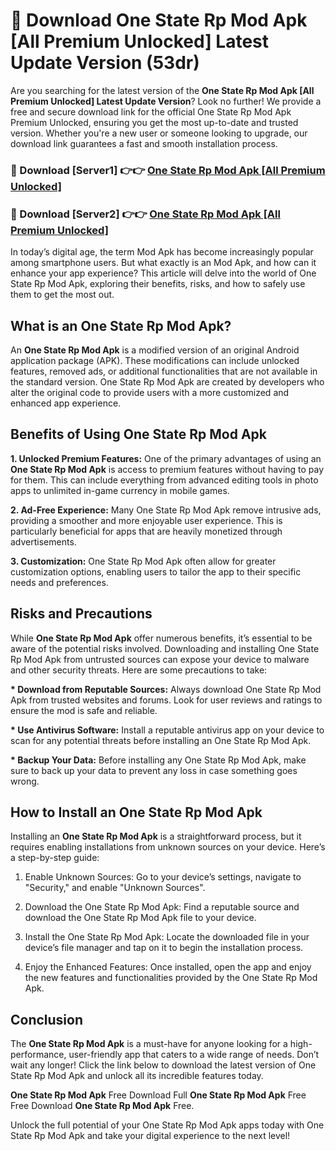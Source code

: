 # 🤖 Download One State Rp Mod Apk [All Premium Unlocked] Latest Update Version (53dr)

Are you searching for the latest version of the <strong>One State Rp Mod Apk [All Premium Unlocked] Latest Update Version</strong>? Look no further! We provide a free and secure download link for the official One State Rp Mod Apk Premium Unlocked, ensuring you get the most up-to-date and trusted version. Whether you're a new user or someone looking to upgrade, our download link guarantees a fast and smooth installation process.


<h3>📌 Download [Server1] 👉👉 <a href="https://hapymods.com?title=One+State+Rp+Mod+Apk&ref=3B1">One State Rp Mod Apk [All Premium Unlocked]</a></h3>

<h3>📌 Download [Server2] 👉👉 <a href="https://hapymods.com?title=One+State+Rp+Mod+Apk&ref=3B1">One State Rp Mod Apk [All Premium Unlocked]</a></h3>


In today’s digital age, the term Mod Apk has become increasingly popular among smartphone users. But what exactly is an Mod Apk, and how can it enhance your app experience? This article will delve into the world of One State Rp Mod Apk, exploring their benefits, risks, and how to safely use them to get the most out.


<h2>What is an One State Rp Mod Apk?</h2>

An <strong>One State Rp Mod Apk</strong> is a modified version of an original Android application package (APK). These modifications can include unlocked features, removed ads, or additional functionalities that are not available in the standard version. One State Rp Mod Apk are created by developers who alter the original code to provide users with a more customized and enhanced app experience.


<h2>Benefits of Using One State Rp Mod Apk</h2>

<strong> 1. Unlocked Premium Features:</strong> One of the primary advantages of using an <strong>One State Rp Mod Apk</strong> is access to premium features without having to pay for them. This can include everything from advanced editing tools in photo apps to unlimited in-game currency in mobile games.

<strong> 2. Ad-Free Experience:</strong> Many One State Rp Mod Apk remove intrusive ads, providing a smoother and more enjoyable user experience. This is particularly beneficial for apps that are heavily monetized through advertisements.

<strong> 3. Customization:</strong> One State Rp Mod Apk often allow for greater customization options, enabling users to tailor the app to their specific needs and preferences.


<h2>Risks and Precautions</h2>

While <strong>One State Rp Mod Apk</strong> offer numerous benefits, it’s essential to be aware of the potential risks involved. Downloading and installing One State Rp Mod Apk from untrusted sources can expose your device to malware and other security threats. Here are some precautions to take:

<strong> * Download from Reputable Sources:</strong> Always download One State Rp Mod Apk from trusted websites and forums. Look for user reviews and ratings to ensure the mod is safe and reliable.

<strong> * Use Antivirus Software:</strong> Install a reputable antivirus app on your device to scan for any potential threats before installing an One State Rp Mod Apk.

<strong> * Backup Your Data:</strong> Before installing any One State Rp Mod Apk, make sure to back up your data to prevent any loss in case something goes wrong.


<h2>How to Install an One State Rp Mod Apk</h2>

Installing an <strong>One State Rp Mod Apk</strong> is a straightforward process, but it requires enabling installations from unknown sources on your device. Here’s a step-by-step guide:

 1. Enable Unknown Sources: Go to your device’s settings, navigate to "Security," and enable "Unknown Sources".

 2. Download the One State Rp Mod Apk: Find a reputable source and download the One State Rp Mod Apk file to your device.

 3. Install the One State Rp Mod Apk: Locate the downloaded file in your device’s file manager and tap on it to begin the installation process.

 4. Enjoy the Enhanced Features: Once installed, open the app and enjoy the new features and functionalities provided by the One State Rp Mod Apk.


<h2><strong>Conclusion</strong></h2>

The <strong>One State Rp Mod Apk</strong> is a must-have for anyone looking for a high-performance, user-friendly app that caters to a wide range of needs. Don’t wait any longer! Click the link below to download the latest version of One State Rp Mod Apk and unlock all its incredible features today.

<strong>One State Rp Mod Apk</strong> Free Download Full <strong>One State Rp Mod Apk</strong> Free Free Download <strong>One State Rp Mod Apk</strong> Free.

Unlock the full potential of your One State Rp Mod Apk apps today with One State Rp Mod Apk and take your digital experience to the next level!
